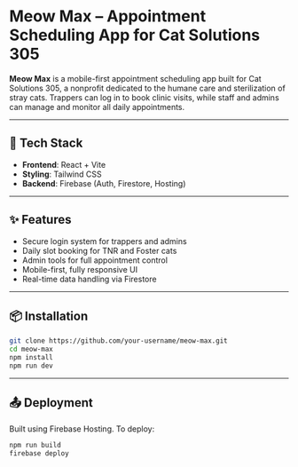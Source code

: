 # Meow Max – Appointment Scheduling App for Cat Solutions 305

**Meow Max** is a mobile-first appointment scheduling app built for Cat Solutions 305, a nonprofit dedicated to the humane care and sterilization of stray cats. Trappers can log in to book clinic visits, while staff and admins can manage and monitor all daily appointments.

---

## 🚀 Tech Stack

- **Frontend**: React + Vite
- **Styling**: Tailwind CSS
- **Backend**: Firebase (Auth, Firestore, Hosting)

---

## ✨ Features

- Secure login system for trappers and admins
- Daily slot booking for TNR and Foster cats
- Admin tools for full appointment control
- Mobile-first, fully responsive UI
- Real-time data handling via Firestore

---

## 📦 Installation

```bash
git clone https://github.com/your-username/meow-max.git
cd meow-max
npm install
npm run dev
```

---

## 📤 Deployment

Built using Firebase Hosting. To deploy:

```bash
npm run build
firebase deploy
```
